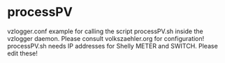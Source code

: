 # processPV

vzlogger.conf	example for calling the script processPV.sh inside the vzlogger daemon. Please consult volkszaehler.org for configuration!
processPV.sh	needs IP addresses for Shelly METER and SWITCH. Please edit these!
